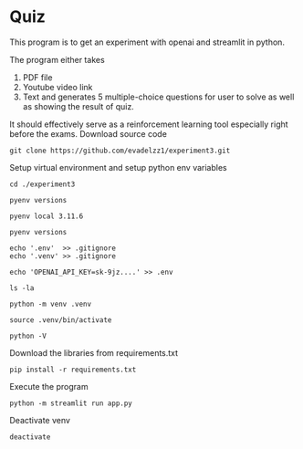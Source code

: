 
# Quiz
This program is to get an experiment with openai and streamlit in python.

The program either takes
1. PDF file
2. Youtube video link
3. Text
and generates 5 multiple-choice questions for user to solve as well as showing the result of quiz.

It should effectively serve as a reinforcement learning tool especially right before the exams.
Download source code

    git clone https://github.com/evadelzz1/experiment3.git

Setup virtual environment and setup python env variables

    cd ./experiment3

    pyenv versions

    pyenv local 3.11.6

    pyenv versions

    echo '.env'  >> .gitignore
    echo '.venv' >> .gitignore

    echo 'OPENAI_API_KEY=sk-9jz....' >> .env

    ls -la

    python -m venv .venv

    source .venv/bin/activate

    python -V

Download the libraries from requirements.txt

    pip install -r requirements.txt

Execute the program

    python -m streamlit run app.py

Deactivate venv

    deactivate
